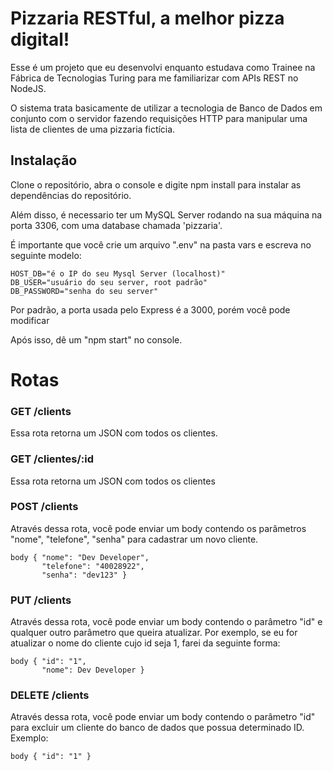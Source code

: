 # Pizzaria RESTful, a melhor pizza digital!
Esse é um projeto que eu desenvolvi enquanto estudava como Trainee na Fábrica de Tecnologias Turing para me familiarizar com APIs REST no NodeJS.

O sistema trata basicamente de utilizar a tecnologia de Banco de Dados em conjunto com o servidor fazendo requisições HTTP para manipular uma lista de clientes de uma pizzaria fictícia.


## Instalação

Clone o repositório, abra o console e digite npm install para instalar as dependências do repositório.

Além disso, é necessario ter um MySQL Server rodando na sua máquina na porta 3306, com uma database chamada 'pizzaria'.

É importante que você crie um arquivo ".env" na pasta vars e escreva no seguinte modelo:

``` 
HOST_DB="é o IP do seu Mysql Server (localhost)"
DB_USER="usuário do seu server, root padrão"
DB_PASSWORD="senha do seu server"
```
Por padrão, a porta usada pelo Express é a 3000, porém você pode modificar

Após isso, dê um "npm start" no console.

# Rotas

### GET /clients

Essa rota retorna um JSON com todos os clientes.

### GET /clientes/:id

Essa rota retorna um JSON com todos os clientes

### POST /clients

Através dessa rota, você pode enviar um body contendo os parâmetros "nome", "telefone", "senha" para cadastrar um novo cliente.

```
body { "nome": "Dev Developer",
       "telefone": "40028922",
       "senha": "dev123" }
```

### PUT /clients

Através dessa rota, você pode enviar um body contendo o parâmetro "id" e qualquer outro parâmetro que queira atualizar. Por exemplo, se eu for atualizar o nome do cliente cujo id seja 1, farei da seguinte forma:

```
body { "id": "1",
       "nome": Dev Developer }
```

### DELETE /clients

Através dessa rota, você pode enviar um body contendo o parâmetro "id" para excluir um cliente do banco de dados que possua determinado ID. Exemplo:

```
body { "id": "1" }
```